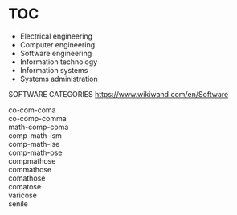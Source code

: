# TOC

- Electrical engineering
- Computer engineering
- Software engineering
- Information technology
- Information systems
- Systems administration

SOFTWARE CATEGORIES
https://www.wikiwand.com/en/Software

co-com-coma   
co-comp-comma   
math-comp-coma   
comp-math-ism   
comp-math-ise   
comp-math-ose   
compmathose   
commathose   
comathose   
comatose    
varicose   
senile   
